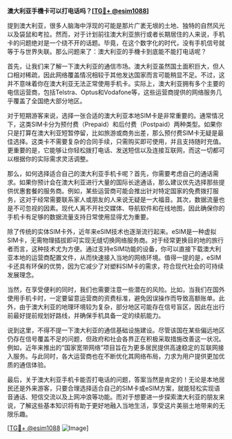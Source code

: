 **澳大利亚手機卡可以打电话吗？[[TG💪+ @esim1088](https://t.me/s/esim1088)]**

提到澳大利亚，很多人脑海中浮现的可能是那片广袤无垠的土地、独特的自然风光以及袋鼠和考拉。然而，对于计划前往澳大利亚旅行或者长期居住的人来说，手机卡的问题绝对是一个绕不开的话题。毕竟，在这个数字化的时代，没有手机信号就等于与世界失联。那么问题来了：澳大利亚的手機卡到底能不能打电话呢？

首先，让我们来了解一下澳大利亚的通信市场。澳大利亚虽然国土面积巨大，但人口相对稀疏，因此网络覆盖情况相较于其他发达国家而言可能稍显不足。不过，这并不意味着你在澳大利亚无法正常使用手机卡。实际上，澳大利亚拥有多个主要的电信运营商，包括Telstra、Optus和Vodafone等，这些运营商提供的网络服务几乎覆盖了全国绝大部分地区。

对于短期游客来说，选择一张合适的澳大利亚本地SIM卡是非常重要的。通常情况下，这类SIM卡分为预付费（Prepaid）和后付费（Postpaid）两种类型。如果你只是打算在澳大利亚短暂停留，比如旅游或商务出差，那么预付费SIM卡无疑是最佳选择。这类卡不需要复杂的合同手续，只需购买即可使用，并且支持随时充值。更重要的是，它能够让你轻松拨打电话、发送短信以及连接互联网，而这一切都可以根据你的实际需求灵活调整。

那么，如何选择适合自己的澳大利亚手机卡呢？首先，你需要考虑自己的通话需求。如果你预计会在澳大利亚进行大量的国际长途通话，那么建议优先选择那些提供优惠套餐的服务商。例如，某些运营商可能会推出针对特定国家的免费拨打服务，这对于经常需要联系家人或朋友的人来说无疑是一大福音。其次，数据流量也是不可忽视的因素。现代人离不开社交媒体、导航软件和在线地图，因此确保你的手机卡有足够的数据流量支持日常使用显得尤为重要。

除了传统的实体SIM卡外，近年来eSIM技术也逐渐流行起来。eSIM是一种虚拟SIM卡，无需物理插拔即可实现无缝切换网络服务商。对于经常更换目的地的旅行者而言，这种技术尤为方便。通过支持eSIM功能的设备，你可以直接下载澳大利亚本地的运营商配置文件，从而快速接入当地的网络环境。值得一提的是，eSIM卡还具有环保的优势，因为它减少了对塑料SIM卡的需求，符合现代社会的可持续发展理念。

当然，在享受便利的同时，我们也需要注意一些潜在的风险。比如，当我们在国外使用手机卡时，一定要留意运营商的资费标准，避免因误操作而导致高额账单。此外，由于澳大利亚的地理环境较为复杂，部分地区可能存在信号盲区，因此在出行前最好提前规划好路线，并确保手机具备一定的续航能力。

说到这里，不得不提一下澳大利亚的通信基础设施建设。尽管该国在某些偏远地区仍存在信号覆盖不足的问题，但政府和社会各界正在积极采取措施改善这一状况。例如，近年来推出的“国家宽带网络”项目旨在为更多居民提供高速稳定的互联网接入服务。与此同时，各大运营商也在不断优化其网络布局，力求为用户提供更加优质的通信体验。

最后，关于澳大利亚手机卡能否打电话的问题，答案当然是肯定的！无论是本地居民还是外来游客，只要合理选择适合自己的SIM卡或eSIM方案，就能轻松实现语音通话、短信交流以及上网冲浪等功能。而对于想要进一步探索澳大利亚的朋友来说，了解这些基本知识将有助于更好地融入当地生活，享受这片美丽土地带来的无限乐趣。

[[TG💪+ @esim1088](https://t.me/s/esim1088) ![Image](https://i.postimg.cc/4NQfJmqS/Snipaste-2025-05-13-00-14-12.png)]